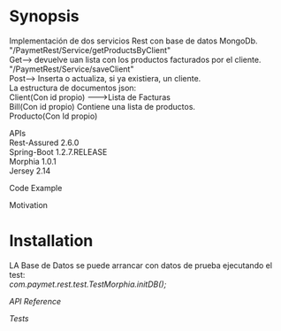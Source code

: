 <h1>Synopsis</h1>

Implementación de dos servicios Rest con base de datos MongoDb.<br>
"/PaymetRest/Service/getProductsByClient"<br>
Get--> devuelve uan lista con los productos facturados por el cliente.<br>
"/PaymetRest/Service/saveClient"<br>
Post--> Inserta o actualiza, si ya existiera, un cliente.<br>
La estructura de documentos json:<br>
        Client(Con id propio) --->Lista de Facturas<br>
        Bill(Con id propio) Contiene una lista de productos.<br>
        Producto(Con Id propio)<br>

APIs<br>
Rest-Assured 2.6.0<br>
Spring-Boot 1.2.7.RELEASE<br>
Morphia 1.0.1<br>
Jersey 2.14<br>


Code Example



Motivation



<h1>Installation</h1>
LA Base de Datos se puede arrancar con datos de prueba ejecutando el test:<br>
        <i>com.paymet.rest.test.TestMorphia.initDB();<i/>



API Reference



Tests

